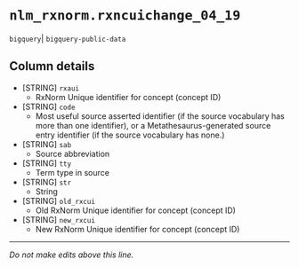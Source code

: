 # `nlm_rxnorm.rxncuichange_04_19`
`bigquery`| `bigquery-public-data`

## Column details
* [STRING]    `rxaui`
  - RxNorm Unique identifier for concept (concept ID)
* [STRING]    `code`
  - Most useful source asserted identifier (if the source vocabulary has more than one identifier), or a Metathesaurus-generated source entry identifier (if the source vocabulary has none.)
* [STRING]    `sab`
  - Source abbreviation
* [STRING]    `tty`
  - Term type in source
* [STRING]    `str`
  - String
* [STRING]    `old_rxcui`
  - Old RxNorm Unique identifier for concept (concept ID)
* [STRING]    `new_rxcui`
  - New RxNorm Unique identifier for concept (concept ID)

-------------------------------------------------------------------------------
*Do not make edits above this line.*
